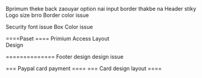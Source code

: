 <!-- Feedback  -->

Bprimum theke back zaouyar option nai
input border thakbe na
Header stiky
Logo size brro
Border color issue

Security font issue Box Color issue

====Paset ====
Primium Access Layout  
Design

==============
Footer design
design issue

=== Paypal card payment ====
=== Card design layout ====

